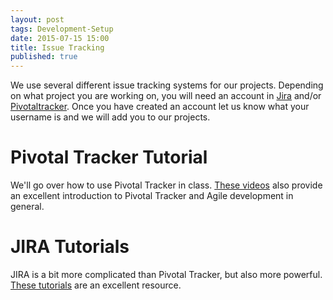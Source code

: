 ```yaml
---
layout: post
tags: Development-Setup
date: 2015-07-15 15:00
title: Issue Tracking
published: true
---
```


We use several different issue tracking systems for our projects. Depending on what project you are working on, you will need an account in [Jira](https://diging.atlassian.net/) and/or [Pivotaltracker](http://www.pivotaltracker.com/). Once you have created an account let us know what your username is and we will add you to our projects.

# Pivotal Tracker Tutorial

We'll go over how to use Pivotal Tracker in class. [These videos](https://www.pivotaltracker.com/help/gettingstarted) also provide an excellent introduction to Pivotal Tracker and Agile development in general.

# JIRA Tutorials

JIRA is a bit more complicated than Pivotal Tracker, but also more powerful. [These tutorials](https://confluence.atlassian.com/display/AGILE/JIRA+Agile+Documentation) are an excellent resource.
